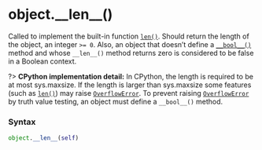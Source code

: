 # object.\_\_len\_\_()

Called to implement the built-in function [`len()`](/built-in-functions/len.md). Should return the length of the object, an integer `>= 0`. Also, an object that doesn’t define a [`__bool__()`](/abstraction/object/__bool__.md) method and whose `__len__()` method returns zero is considered to be false in a Boolean context.

?> **CPython implementation detail:** In CPython, the length is required to be at most sys.maxsize. If the length is larger than sys.maxsize some features (such as [`len()`](/built-in-functions/len.md)) may raise [`OverflowError`](/exceptions/OverflowError.md). To prevent raising [`OverflowError`](/exceptions/OverflowError.md) by truth value testing, an object must define a `__bool__()` method.

### Syntax

```python
object.__len__(self)
```
